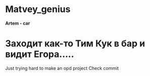 # Matvey_genius
**Artem - car**
# Заходит как-то Тим Кук в бар и видит Егора..... 
Just trying hard to make an opd project
Check commit
